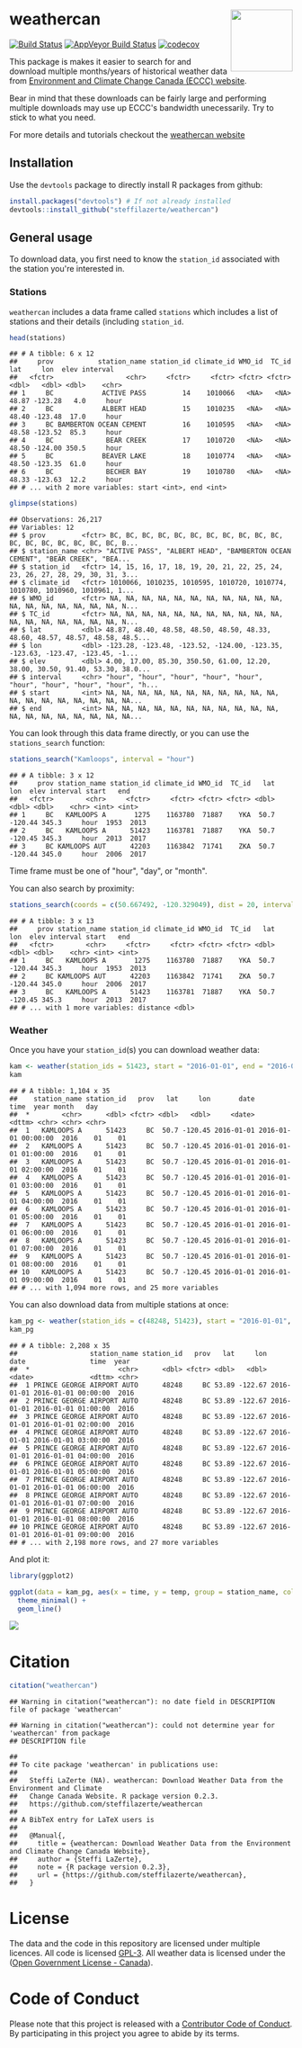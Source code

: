 
weathercan <img src="https://github.com/steffilazerte/weathercan/raw/master/inst/assets/weathercan_logo.png" align = "right" width = 110/>
==========================================================================================================================================

[![Build Status](https://travis-ci.org/steffilazerte/weathercan.svg?branch=master)](https://travis-ci.org/steffilazerte/weathercan) [![AppVeyor Build Status](https://ci.appveyor.com/api/projects/status/github/steffilazerte/weathercan?branch=master&svg=true)](https://ci.appveyor.com/project/steffilazerte/weathercan) [![codecov](https://codecov.io/gh/steffilazerte/weathercan/branch/master/graphs/badge.svg)](https://codecov.io/gh/steffilazerte/weathercan)

This package is makes it easier to search for and download multiple months/years of historical weather data from [Environment and Climate Change Canada (ECCC) website](http://climate.weather.gc.ca/historical_data/search_historic_data_e.html).

Bear in mind that these downloads can be fairly large and performing multiple downloads may use up ECCC's bandwidth unecessarily. Try to stick to what you need.

For more details and tutorials checkout the [weathercan website](http://steffilazerte.github.io/weathercan)

Installation
------------

Use the `devtools` package to directly install R packages from github:

``` r
install.packages("devtools") # If not already installed
devtools::install_github("steffilazerte/weathercan") 
```

General usage
-------------

To download data, you first need to know the `station_id` associated with the station you're interested in.

### Stations

`weathercan` includes a data frame called `stations` which includes a list of stations and their details (including `station_id`.

``` r
head(stations)
```

    ## # A tibble: 6 x 12
    ##     prov           station_name station_id climate_id WMO_id  TC_id   lat     lon  elev interval
    ##   <fctr>                  <chr>     <fctr>     <fctr> <fctr> <fctr> <dbl>   <dbl> <dbl>    <chr>
    ## 1     BC            ACTIVE PASS         14    1010066   <NA>   <NA> 48.87 -123.28   4.0     hour
    ## 2     BC            ALBERT HEAD         15    1010235   <NA>   <NA> 48.40 -123.48  17.0     hour
    ## 3     BC BAMBERTON OCEAN CEMENT         16    1010595   <NA>   <NA> 48.58 -123.52  85.3     hour
    ## 4     BC             BEAR CREEK         17    1010720   <NA>   <NA> 48.50 -124.00 350.5     hour
    ## 5     BC            BEAVER LAKE         18    1010774   <NA>   <NA> 48.50 -123.35  61.0     hour
    ## 6     BC             BECHER BAY         19    1010780   <NA>   <NA> 48.33 -123.63  12.2     hour
    ## # ... with 2 more variables: start <int>, end <int>

``` r
glimpse(stations)
```

    ## Observations: 26,217
    ## Variables: 12
    ## $ prov         <fctr> BC, BC, BC, BC, BC, BC, BC, BC, BC, BC, BC, BC, BC, BC, BC, BC, BC, BC, B...
    ## $ station_name <chr> "ACTIVE PASS", "ALBERT HEAD", "BAMBERTON OCEAN CEMENT", "BEAR CREEK", "BEA...
    ## $ station_id   <fctr> 14, 15, 16, 17, 18, 19, 20, 21, 22, 25, 24, 23, 26, 27, 28, 29, 30, 31, 3...
    ## $ climate_id   <fctr> 1010066, 1010235, 1010595, 1010720, 1010774, 1010780, 1010960, 1010961, 1...
    ## $ WMO_id       <fctr> NA, NA, NA, NA, NA, NA, NA, NA, NA, NA, NA, NA, NA, NA, NA, NA, NA, NA, N...
    ## $ TC_id        <fctr> NA, NA, NA, NA, NA, NA, NA, NA, NA, NA, NA, NA, NA, NA, NA, NA, NA, NA, N...
    ## $ lat          <dbl> 48.87, 48.40, 48.58, 48.50, 48.50, 48.33, 48.60, 48.57, 48.57, 48.58, 48.5...
    ## $ lon          <dbl> -123.28, -123.48, -123.52, -124.00, -123.35, -123.63, -123.47, -123.45, -1...
    ## $ elev         <dbl> 4.00, 17.00, 85.30, 350.50, 61.00, 12.20, 38.00, 30.50, 91.40, 53.30, 38.0...
    ## $ interval     <chr> "hour", "hour", "hour", "hour", "hour", "hour", "hour", "hour", "hour", "h...
    ## $ start        <int> NA, NA, NA, NA, NA, NA, NA, NA, NA, NA, NA, NA, NA, NA, NA, NA, NA, NA, NA...
    ## $ end          <int> NA, NA, NA, NA, NA, NA, NA, NA, NA, NA, NA, NA, NA, NA, NA, NA, NA, NA, NA...

You can look through this data frame directly, or you can use the `stations_search` function:

``` r
stations_search("Kamloops", interval = "hour")
```

    ## # A tibble: 3 x 12
    ##     prov station_name station_id climate_id WMO_id  TC_id   lat     lon  elev interval start   end
    ##   <fctr>        <chr>     <fctr>     <fctr> <fctr> <fctr> <dbl>   <dbl> <dbl>    <chr> <int> <int>
    ## 1     BC   KAMLOOPS A       1275    1163780  71887    YKA  50.7 -120.44 345.3     hour  1953  2013
    ## 2     BC   KAMLOOPS A      51423    1163781  71887    YKA  50.7 -120.45 345.3     hour  2013  2017
    ## 3     BC KAMLOOPS AUT      42203    1163842  71741    ZKA  50.7 -120.44 345.0     hour  2006  2017

Time frame must be one of "hour", "day", or "month".

You can also search by proximity:

``` r
stations_search(coords = c(50.667492, -120.329049), dist = 20, interval = "hour")
```

    ## # A tibble: 3 x 13
    ##     prov station_name station_id climate_id WMO_id  TC_id   lat     lon  elev interval start   end
    ##   <fctr>        <chr>     <fctr>     <fctr> <fctr> <fctr> <dbl>   <dbl> <dbl>    <chr> <int> <int>
    ## 1     BC   KAMLOOPS A       1275    1163780  71887    YKA  50.7 -120.44 345.3     hour  1953  2013
    ## 2     BC KAMLOOPS AUT      42203    1163842  71741    ZKA  50.7 -120.44 345.0     hour  2006  2017
    ## 3     BC   KAMLOOPS A      51423    1163781  71887    YKA  50.7 -120.45 345.3     hour  2013  2017
    ## # ... with 1 more variables: distance <dbl>

### Weather

Once you have your `station_id`(s) you can download weather data:

``` r
kam <- weather(station_ids = 51423, start = "2016-01-01", end = "2016-02-15")
kam
```

    ## # A tibble: 1,104 x 35
    ##    station_name station_id   prov   lat     lon       date                time  year month   day
    ##  *        <chr>      <dbl> <fctr> <dbl>   <dbl>     <date>              <dttm> <chr> <chr> <chr>
    ##  1   KAMLOOPS A      51423     BC  50.7 -120.45 2016-01-01 2016-01-01 00:00:00  2016    01    01
    ##  2   KAMLOOPS A      51423     BC  50.7 -120.45 2016-01-01 2016-01-01 01:00:00  2016    01    01
    ##  3   KAMLOOPS A      51423     BC  50.7 -120.45 2016-01-01 2016-01-01 02:00:00  2016    01    01
    ##  4   KAMLOOPS A      51423     BC  50.7 -120.45 2016-01-01 2016-01-01 03:00:00  2016    01    01
    ##  5   KAMLOOPS A      51423     BC  50.7 -120.45 2016-01-01 2016-01-01 04:00:00  2016    01    01
    ##  6   KAMLOOPS A      51423     BC  50.7 -120.45 2016-01-01 2016-01-01 05:00:00  2016    01    01
    ##  7   KAMLOOPS A      51423     BC  50.7 -120.45 2016-01-01 2016-01-01 06:00:00  2016    01    01
    ##  8   KAMLOOPS A      51423     BC  50.7 -120.45 2016-01-01 2016-01-01 07:00:00  2016    01    01
    ##  9   KAMLOOPS A      51423     BC  50.7 -120.45 2016-01-01 2016-01-01 08:00:00  2016    01    01
    ## 10   KAMLOOPS A      51423     BC  50.7 -120.45 2016-01-01 2016-01-01 09:00:00  2016    01    01
    ## # ... with 1,094 more rows, and 25 more variables

You can also download data from multiple stations at once:

``` r
kam_pg <- weather(station_ids = c(48248, 51423), start = "2016-01-01", end = "2016-02-15")
kam_pg
```

    ## # A tibble: 2,208 x 35
    ##                  station_name station_id   prov   lat     lon       date                time  year
    ##  *                      <chr>      <dbl> <fctr> <dbl>   <dbl>     <date>              <dttm> <chr>
    ##  1 PRINCE GEORGE AIRPORT AUTO      48248     BC 53.89 -122.67 2016-01-01 2016-01-01 00:00:00  2016
    ##  2 PRINCE GEORGE AIRPORT AUTO      48248     BC 53.89 -122.67 2016-01-01 2016-01-01 01:00:00  2016
    ##  3 PRINCE GEORGE AIRPORT AUTO      48248     BC 53.89 -122.67 2016-01-01 2016-01-01 02:00:00  2016
    ##  4 PRINCE GEORGE AIRPORT AUTO      48248     BC 53.89 -122.67 2016-01-01 2016-01-01 03:00:00  2016
    ##  5 PRINCE GEORGE AIRPORT AUTO      48248     BC 53.89 -122.67 2016-01-01 2016-01-01 04:00:00  2016
    ##  6 PRINCE GEORGE AIRPORT AUTO      48248     BC 53.89 -122.67 2016-01-01 2016-01-01 05:00:00  2016
    ##  7 PRINCE GEORGE AIRPORT AUTO      48248     BC 53.89 -122.67 2016-01-01 2016-01-01 06:00:00  2016
    ##  8 PRINCE GEORGE AIRPORT AUTO      48248     BC 53.89 -122.67 2016-01-01 2016-01-01 07:00:00  2016
    ##  9 PRINCE GEORGE AIRPORT AUTO      48248     BC 53.89 -122.67 2016-01-01 2016-01-01 08:00:00  2016
    ## 10 PRINCE GEORGE AIRPORT AUTO      48248     BC 53.89 -122.67 2016-01-01 2016-01-01 09:00:00  2016
    ## # ... with 2,198 more rows, and 27 more variables

And plot it:

``` r
library(ggplot2)

ggplot(data = kam_pg, aes(x = time, y = temp, group = station_name, colour = station_name)) +
  theme_minimal() + 
  geom_line()
```

![](tools/readme/kam_plt-1.png)

Citation
========

``` r
citation("weathercan")
```

    ## Warning in citation("weathercan"): no date field in DESCRIPTION file of package 'weathercan'

    ## Warning in citation("weathercan"): could not determine year for 'weathercan' from package
    ## DESCRIPTION file

    ## 
    ## To cite package 'weathercan' in publications use:
    ## 
    ##   Steffi LaZerte (NA). weathercan: Download Weather Data from the Environment and Climate
    ##   Change Canada Website. R package version 0.2.3.
    ##   https://github.com/steffilazerte/weathercan
    ## 
    ## A BibTeX entry for LaTeX users is
    ## 
    ##   @Manual{,
    ##     title = {weathercan: Download Weather Data from the Environment and Climate Change Canada Website},
    ##     author = {Steffi LaZerte},
    ##     note = {R package version 0.2.3},
    ##     url = {https://github.com/steffilazerte/weathercan},
    ##   }

License
=======

The data and the code in this repository are licensed under multiple licences. All code is licensed [GPL-3](https://www.gnu.org/licenses/gpl-3.0.en.html). All weather data is licensed under the ([Open Government License - Canada](http://open.canada.ca/en/open-government-licence-canada)).

Code of Conduct
===============

Please note that this project is released with a [Contributor Code of Conduct](CONDUCT.md). By participating in this project you agree to abide by its terms.
